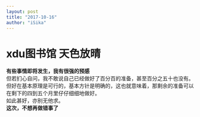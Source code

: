 ```yaml
---
layout: post
title: "2017-10-16"
author: "iSika"
---
```

# xdu图书馆 天色放晴
**有些事情即将发生，我有很强的预感**  
但若扪心自问，我不敢说自己已经做好了百分百的准备，甚至百分之五十也没有。  
但好在基本原理是可行的，基本方针是明确的，这也就意味着，那剩余的准备可以在剩下的四到五个月里仔仔细细地做好。  
如此甚好，亦别无他求。  
**这次，不想再做错事了**